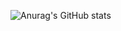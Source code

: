 
![Anurag's GitHub stats](https://github-readme-stats.vercel.app/api?username=totoback&show_icons=true&theme=radical)
